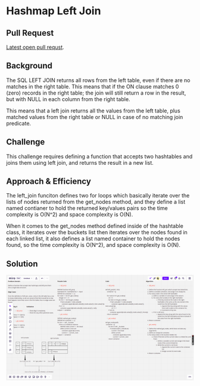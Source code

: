 # Hashmap Left Join

## Pull Request

[Latest open pull requst](https://github.com/HamzaAhmad97/data-structures-and-algorithms/pull/40).

## Background

The SQL LEFT JOIN returns all rows from the left table, even if there are no matches in the right table. This means that if the ON clause matches 0 (zero) records in the right table; the join will still return a row in the result, but with NULL in each column from the right table.

This means that a left join returns all the values from the left table, plus matched values from the right table or NULL in case of no matching join predicate.

## Challenge

This challenge requires defining a function that accepts two hashtables and joins them using left join, and returns the result in a new list.

## Approach & Efficiency

The left_join funciton defines two for loops which basically iterate over the lists of nodes returned from the get_nodes method, and they define a list named contianer to hold the returned key/values pairs so the time complexity is O(N^2) and space complexity is O(N).

When it comes to the get_nodes method defined inside of the hashtable class, it iterates over the buckets list then iterates over the nodes found in each linked list, it also defines a list named container to hold the nodes found, so the time complexity is O(N^2), and space complexity is O(N).


## Solution

![](./assets/ljgn.png)


